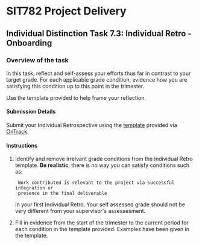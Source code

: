 <div id="banner"></div>

# SIT782 Project Delivery
## Individual Distinction Task 7.3: Individual Retro - Onboarding

### Overview of the task
In this task, reflect and self-assess your efforts thus far in contrast to your target grade. For each applicable grade condition, evidence how you are satisfying this condition up to this point in the trimester.

Use the template provided to help frame your reflection.

#### Submission Details
Submit your Individual Retrospective using the [template](https://deakin365.sharepoint.com/:f:/s/SIT782-Project-Delivery/Er_q6e6Iw0pIokUor-k26lQBcAkdM-BWb6PdWwlOxWLxbQ?e=NmuOYy) provided via [OnTrack](https://ontrack.deakin.edu.au).

#### Instructions

1. Identify and remove irrelvant grade conditions from the Individual Retro template. **Be realistic**, there is no way you can satisfy conditions such as:

		Work contributed is relevant to the project via successful integration or
		presence in the final deliverable

	in your first Individual Retro. Your self assessed grade should not be very different from your supervisor's assessesment.

2. Fill in evidence from the start of the trimester to the current period for each condition in the template provided. Examples have been given in the template. 

<div style="page-break-after:always;"></div>

